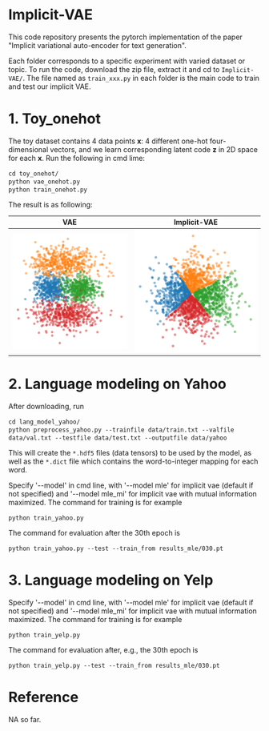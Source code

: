 # Implicit-VAE
This code repository presents the pytorch implementation of the paper "Implicit variational auto-encoder for text generation". 

Each folder corresponds to a specific experiment with varied dataset or topic. To run the code, download the zip file, extract it and cd to `Implicit-VAE/`. The file named as `train_xxx.py` in each folder is the main code to train and test our implicit VAE. 

# 1. Toy_onehot
The toy dataset contains 4 data points **x**: 4 different one-hot four-dimensional vectors, and we learn corresponding latent code **z** in 2D space for each **x**. Run the following in cmd lime:
```
cd toy_onehot/
python vae_onehot.py
python train_onehot.py
```
The result is as following:

VAE             |  Implicit-VAE
:--------------:|:-------------------------:
![](toy_onehot/results_vae/070000.png)  |  ![](toy_onehot/results/075000.png)

# 2. Language modeling on Yahoo
After downloading, run
```
cd lang_model_yahoo/
python preprocess_yahoo.py --trainfile data/train.txt --valfile data/val.txt --testfile data/test.txt --outputfile data/yahoo
```
This will create the `*.hdf5` files (data tensors) to be used by the model, as well as the `*.dict` file which contains the word-to-integer mapping for each word.

Specify '--model' in cmd line, with '--model mle' for implicit vae (default if not specified) and '--model mle_mi' for implicit vae with mutual information maximized. The command for training is for example
```
python train_yahoo.py
```
The command for evaluation after the 30th epoch is
```
python train_yahoo.py --test --train_from results_mle/030.pt
```
# 3. Language modeling on Yelp
Specify '--model' in cmd line, with '--model mle' for implicit vae (default if not specified) and '--model mle_mi' for implicit vae with mutual information maximized. The command for training is for example
```
python train_yelp.py
```
The command for evaluation after, e.g., the 30th epoch is
```
python train_yelp.py --test --train_from results_mle/030.pt
```

# Reference
  NA so far.
